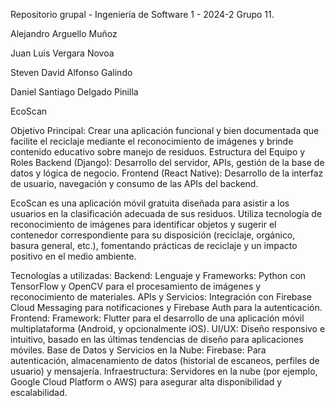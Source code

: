 Repositorio grupal - Ingeniería de Software 1 - 2024-2 Grupo 11.

Alejandro Arguello Muñoz

Juan Luis Vergara Novoa

Steven David Alfonso Galindo

Daniel Santiago Delgado Pinilla

EcoScan

Objetivo Principal: Crear una aplicación funcional y bien documentada que facilite el reciclaje mediante el
reconocimiento de imágenes y brinde contenido educativo sobre manejo de residuos.  Estructura del Equipo y Roles
Backend (Django): Desarrollo del servidor, APIs, gestión de la base de datos y lógica de negocio.
Frontend (React Native): Desarrollo de la interfaz de usuario, navegación y consumo de las APIs del backend.


EcoScan es una aplicación móvil gratuita diseñada para asistir a los usuarios en la clasificación adecuada de sus residuos. 
Utiliza tecnología de reconocimiento de imágenes para identificar objetos y sugerir el contenedor correspondiente para su disposición (reciclaje, orgánico, basura general, etc.), 
fomentando prácticas de reciclaje y un impacto positivo en el medio ambiente.

Tecnologías a utilizadas:
Backend:
Lenguaje y Frameworks: Python con TensorFlow y OpenCV para el procesamiento de imágenes y reconocimiento de materiales.
APIs y Servicios: Integración con Firebase Cloud Messaging para notificaciones y Firebase Auth para la autenticación.
Frontend:
Framework: Flutter para el desarrollo de una aplicación móvil multiplataforma (Android, y opcionalmente iOS).
UI/UX: Diseño responsivo e intuitivo, basado en las últimas tendencias de diseño para aplicaciones móviles.
Base de Datos y Servicios en la Nube:
Firebase: Para autenticación, almacenamiento de datos (historial de escaneos, perfiles de usuario) y mensajería.
Infraestructura: Servidores en la nube (por ejemplo, Google Cloud Platform o AWS) para asegurar alta disponibilidad y escalabilidad.


